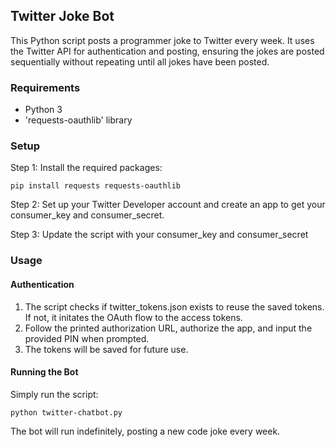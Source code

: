 ## Twitter Joke Bot

This Python script posts a programmer joke to Twitter every week. It uses the Twitter API for authentication and posting, ensuring the jokes are posted sequentially without repeating until all jokes have been posted.



### Requirements
- Python 3
- 'requests-oauthlib' library


### Setup 

Step 1: Install the required packages:

    pip install requests requests-oauthlib

Step 2: Set up your Twitter Developer account and create an app to get your consumer_key and consumer_secret.

Step 3: Update the script with your consumer_key and consumer_secret
    
### Usage

#### Authentication

1. The script checks if twitter_tokens.json exists to reuse the saved tokens. If not, it initates the OAuth flow to the access tokens.
2. Follow the printed authorization URL, authorize the app, and input the provided PIN when prompted.
3. The tokens will be saved for future use.

#### Running the Bot

Simply run the script:
    
    python twitter-chatbot.py

The bot will run indefinitely, posting a new code joke every week.
